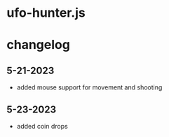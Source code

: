 # ufo-hunter.js

# changelog

## 5-21-2023

- added mouse support for movement and shooting

## 5-23-2023

- added coin drops

